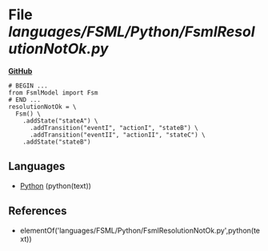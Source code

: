 # File _languages/FSML/Python/FsmlResolutionNotOk.py_
**[GitHub](https://github.com/softlang/yas/blob/master/languages/FSML/Python/FsmlResolutionNotOk.py)**
```
# BEGIN ...
from FsmlModel import Fsm
# END ...
resolutionNotOk = \
  Fsm() \
    .addState("stateA") \
      .addTransition("eventI", "actionI", "stateB") \
      .addTransition("eventII", "actionII", "stateC") \
    .addState("stateB")
```

## Languages
* [Python](../languages/Python.md) (python(text))

## References
* elementOf('languages/FSML/Python/FsmlResolutionNotOk.py',python(text))
